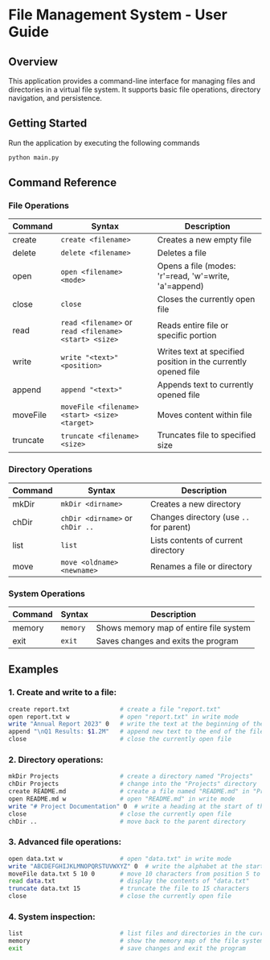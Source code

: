 # File Management System - User Guide

## Overview
This application provides a command-line interface for managing files and directories in a virtual file system. It supports basic file operations, directory navigation, and persistence.

## Getting Started
Run the application by executing the following commands
```bash
python main.py
```

## Command Reference

### File Operations
| Command | Syntax | Description |
|---------|--------|-------------|
| create | `create <filename>` | Creates a new empty file |
| delete | `delete <filename>` | Deletes a file |
| open | `open <filename> <mode>` | Opens a file (modes: 'r'=read, 'w'=write, 'a'=append) |
| close | `close` | Closes the currently open file |
| read | `read <filename>` or `read <filename> <start> <size>` | Reads entire file or specific portion |
| write | `write "<text>" <position>` | Writes text at specified position in the currently opened file |
| append | `append "<text>"` | Appends text to currently opened file |
| moveFile | `moveFile <filename> <start> <size> <target>` | Moves content within file |
| truncate | `truncate <filename> <size>` | Truncates file to specified size |

### Directory Operations
| Command | Syntax | Description |
|---------|--------|-------------|
| mkDir | `mkDir <dirname>` | Creates a new directory |
| chDir | `chDir <dirname>` or `chDir ..` | Changes directory (use `..` for parent) |
| list | `list` | Lists contents of current directory |
| move | `move <oldname> <newname>` | Renames a file or directory |

### System Operations
| Command | Syntax | Description |
|---------|--------|-------------|
| memory | `memory` | Shows memory map of entire file system |
| exit | `exit` | Saves changes and exits the program |

## Examples

### 1. Create and write to a file:
```bash
create report.txt              # create a file "report.txt"
open report.txt w              # open "report.txt" in write mode
write "Annual Report 2023" 0   # write the text at the beginning of the file
append "\nQ1 Results: $1.2M"   # append new text to the end of the file
close                          # close the currently open file
```

### 2. Directory operations:
```bash
mkDir Projects                 # create a directory named "Projects"
chDir Projects                 # change into the "Projects" directory
create README.md               # create a file named "README.md" in "Projects"
open README.md w               # open "README.md" in write mode
write "# Project Documentation" 0  # write a heading at the start of the file
close                          # close the currently open file
chDir ..                       # move back to the parent directory
```

### 3. Advanced file operations:
```bash
open data.txt w                # open "data.txt" in write mode
write "ABCDEFGHIJKLMNOPQRSTUVWXYZ" 0  # write the alphabet at the start
moveFile data.txt 5 10 0       # move 10 characters from position 5 to position 0
read data.txt                  # display the contents of "data.txt"
truncate data.txt 15           # truncate the file to 15 characters
close                          # close the currently open file
```

### 4. System inspection:
```bash
list                           # list files and directories in the current directory
memory                         # show the memory map of the file system
exit                           # save changes and exit the program
```